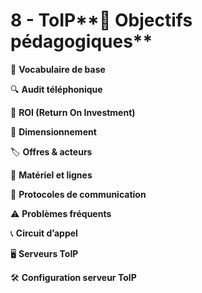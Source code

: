 # 8 - ToIP**🎯 Objectifs pédagogiques**

🧠 **Vocabulaire de base**



🔍 **Audit téléphonique**



💸 **ROI (Return On Investment)**



📐 **Dimensionnement**



🏷️ **Offres & acteurs**



🔌 **Matériel et lignes**



📡 **Protocoles de communication**



⚠️ **Problèmes fréquents**



📞 **Circuit d’appel**



🖥️ **Serveurs ToIP**



🛠️ **Configuration serveur ToIP**
